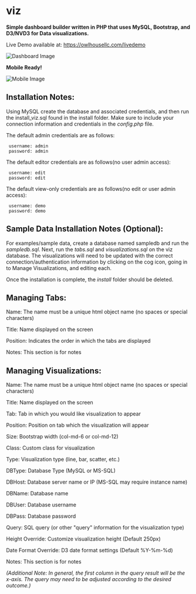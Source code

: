# viz
**Simple dashboard builder written in PHP that uses MySQL, Bootstrap, and D3/NVD3 for Data visualizations.**

Live Demo available at:
     https://owlhousellc.com/livedemo

![Dashboard Image](https://owlhousellc.com/oh_sample1.png)

**Mobile Ready!**

![Mobile Image](https://owlhousellc.com/oh_sample3.png)


## Installation Notes:
Using MySQL create the database and associated credentials, and then run the install_viz.sql found in the install folder.  Make sure to include your connection information and credentials in the *config.php* file.

The default admin credentials are as follows:

     username: admin
     password: admin

The default editor credentials are as follows(no user admin access):

     username: edit
     password: edit

The default view-only credentials are as follows(no edit or user admin access):

     username: demo
     password: demo


## Sample Data Installation Notes (Optional):
For examples/sample data, create a database named sampledb and run the *sampledb.sql*.  Next, run the *tabs.sql* and *visualizations.sql* on the viz database.  The visualizations will need to be updated with the correct connection/authentication information by clicking on the cog icon, going in to Manage Visualizations, and editing each.

Once the installation is complete, the *install* folder should be deleted.


## Managing Tabs:
Name: The name must be a unique html object name (no spaces or special characters)

Title: Name displayed on the screen

Position: Indicates the order in which the tabs are displayed

Notes: This section is for notes


## Managing Visualizations:
Name: The name must be a unique html object name (no spaces or special characters)

Title: Name displayed on the screen

Tab: Tab in which you would like visualization to appear

Position: Position on tab which the visualization will appear

Size: Bootstrap width (col-md-6 or col-md-12)

Class: Custom class for visualization

Type: Visualization type (line, bar, scatter, etc.)

DBType: Database Type (MySQL or MS-SQL)

DBHost: Database server name or IP (MS-SQL may require instance name)

DBName: Database name

DBUser: Database username

DBPass: Database password

Query: SQL query (or other "query" information for the visualization type)

Height Override: Customize visualization height (Default 250px)

Date Format Override: D3 date format settings (Default %Y-%m-%d)

Notes: This section is for notes

*(Additional Note:  In general, the first column in the query result will be the x-axis.  The query may need to be adjusted according to the desired outcome.)*
